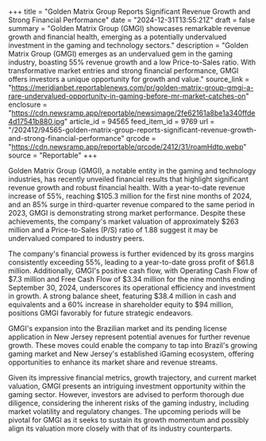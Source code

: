 +++
title = "Golden Matrix Group Reports Significant Revenue Growth and Strong Financial Performance"
date = "2024-12-31T13:55:21Z"
draft = false
summary = "Golden Matrix Group (GMGI) showcases remarkable revenue growth and financial health, emerging as a potentially undervalued investment in the gaming and technology sectors."
description = "Golden Matrix Group (GMGI) emerges as an undervalued gem in the gaming industry, boasting 55% revenue growth and a low Price-to-Sales ratio. With transformative market entries and strong financial performance, GMGI offers investors a unique opportunity for growth and value."
source_link = "https://meridianbet.reportablenews.com/pr/golden-matrix-group-gmgi-a-rare-undervalued-opportunity-in-gaming-before-mr-market-catches-on"
enclosure = "https://cdn.newsramp.app/reportable/newsimage/2fe62161a8be1a340ffde4d17541b880.jpg"
article_id = 94565
feed_item_id = 9769
url = "/202412/94565-golden-matrix-group-reports-significant-revenue-growth-and-strong-financial-performance"
qrcode = "https://cdn.newsramp.app/reportable/qrcode/2412/31/roamHdtp.webp"
source = "Reportable"
+++

<p>Golden Matrix Group (GMGI), a notable entity in the gaming and technology industries, has recently unveiled financial results that highlight significant revenue growth and robust financial health. With a year-to-date revenue increase of 55%, reaching $105.3 million for the first nine months of 2024, and an 85% surge in third-quarter revenue compared to the same period in 2023, GMGI is demonstrating strong market performance. Despite these achievements, the company's market valuation of approximately $263 million and a Price-to-Sales (P/S) ratio of 1.88 suggest it may be undervalued compared to industry peers.</p><p>The company's financial prowess is further evidenced by its gross margins consistently exceeding 55%, leading to a year-to-date gross profit of $61.8 million. Additionally, GMGI's positive cash flow, with Operating Cash Flow of $7.3 million and Free Cash Flow of $3.34 million for the nine months ending September 30, 2024, underscores its operational efficiency and investment in growth. A strong balance sheet, featuring $38.4 million in cash and equivalents and a 60% increase in shareholder equity to $94 million, positions GMGI favorably for future strategic endeavors.</p><p>GMGI's expansion into the Brazilian market and its pending license application in New Jersey represent potential avenues for further revenue growth. These moves could enable the company to tap into Brazil's growing gaming market and New Jersey's established iGaming ecosystem, offering opportunities to enhance its market share and revenue streams.</p><p>Given its impressive financial metrics, growth trajectory, and current market valuation, GMGI presents an intriguing investment opportunity within the gaming sector. However, investors are advised to perform thorough due diligence, considering the inherent risks of the gaming industry, including market volatility and regulatory changes. The upcoming periods will be pivotal for GMGI as it seeks to sustain its growth momentum and possibly align its valuation more closely with that of its industry counterparts.</p>